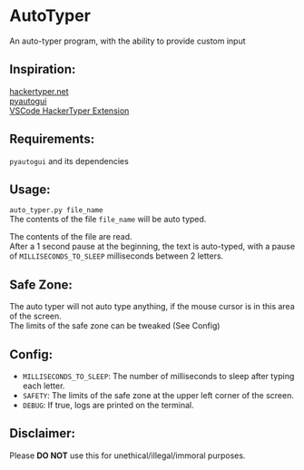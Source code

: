 # AutoTyper
An auto-typer program, with the ability to provide custom input

## Inspiration:
[hackertyper.net](https://hackertyper.net)  
[pyautogui](https://github.com/asweigart/pyautogui)  
[VSCode HackerTyper Extension](https://marketplace.visualstudio.com/items?itemName=jevakallio.vscode-hacker-typer)

## Requirements:
`pyautogui` and its dependencies

## Usage:
`auto_typer.py file_name`  
The contents of the file `file_name` will be auto typed.  

The contents of the file are read.  
After a 1 second pause at the beginning, the text is auto-typed, with a pause of `MILLISECONDS_TO_SLEEP` milliseconds between 2 letters.

## Safe Zone:
The auto typer will not auto type anything, if the mouse cursor is in this area of the screen.  
The limits of the safe zone can be tweaked (See Config)

## Config:
* `MILLISECONDS_TO_SLEEP`: The number of milliseconds to sleep after typing each letter.
* `SAFETY`: The limits of the safe zone at the upper left corner of the screen.
* `DEBUG`: If true, logs are printed on the terminal.

## Disclaimer:
Please **DO NOT** use this for unethical/illegal/immoral purposes.

